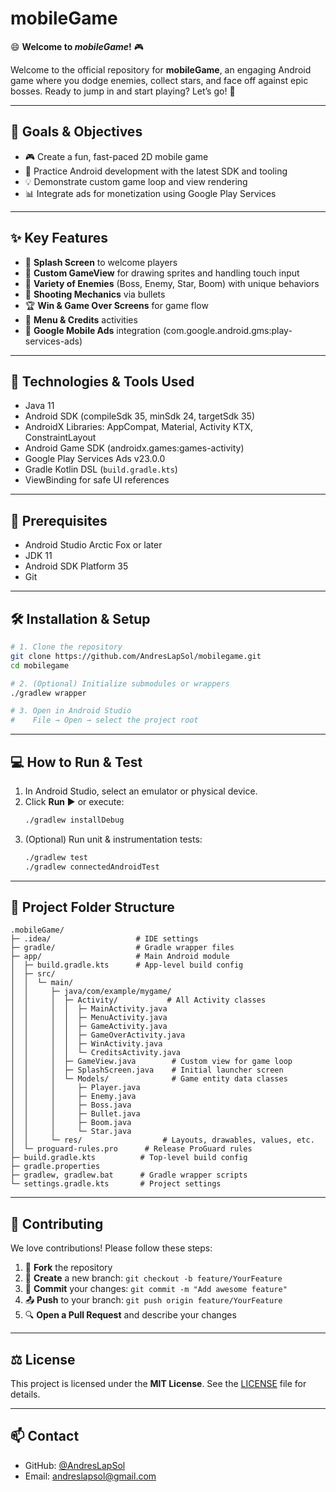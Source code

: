 # mobileGame

😄 **Welcome to _mobileGame_!** 🎮

Welcome to the official repository for **mobileGame**, an engaging Android game where you dodge enemies, collect stars, and face off against epic bosses. Ready to jump in and start playing? Let’s go! 🚀

---
## 🎯 Goals & Objectives

- 🎮 Create a fun, fast-paced 2D mobile game
- 🔄 Practice Android development with the latest SDK and tooling
- 💡 Demonstrate custom game loop and view rendering
- 📊 Integrate ads for monetization using Google Play Services

---
## ✨ Key Features

- 🏁 **Splash Screen** to welcome players
- 🎨 **Custom GameView** for drawing sprites and handling touch input
- 👾 **Variety of Enemies** (Boss, Enemy, Star, Boom) with unique behaviors
- 🔫 **Shooting Mechanics** via bullets
- 🏆 **Win & Game Over Screens** for game flow
- 🤝 **Menu & Credits** activities
- 📢 **Google Mobile Ads** integration (com.google.android.gms:play-services-ads)

---
## 🚀 Technologies & Tools Used

- Java 11
- Android SDK (compileSdk 35, minSdk 24, targetSdk 35)
- AndroidX Libraries: AppCompat, Material, Activity KTX, ConstraintLayout
- Android Game SDK (androidx.games:games-activity)
- Google Play Services Ads v23.0.0
- Gradle Kotlin DSL (`build.gradle.kts`)
- ViewBinding for safe UI references

---
## 🔧 Prerequisites

- Android Studio Arctic Fox or later
- JDK 11
- Android SDK Platform 35
- Git

---
## 🛠️ Installation & Setup

```bash
# 1. Clone the repository
git clone https://github.com/AndresLapSol/mobilegame.git
cd mobilegame

# 2. (Optional) Initialize submodules or wrappers
./gradlew wrapper

# 3. Open in Android Studio
#    File → Open → select the project root
```

---
## 💻 How to Run & Test

1. In Android Studio, select an emulator or physical device.
2. Click **Run ▶️** or execute:
   ```bash
   ./gradlew installDebug
   ```
3. (Optional) Run unit & instrumentation tests:
   ```bash
   ./gradlew test
   ./gradlew connectedAndroidTest
   ```

---
## 📂 Project Folder Structure

```
.mobileGame/
├─ .idea/                   # IDE settings
├─ gradle/                  # Gradle wrapper files
├─ app/                     # Main Android module
│  ├─ build.gradle.kts      # App-level build config
│  ├─ src/
│  │  └─ main/
│  │     ├─ java/com/example/mygame/
│  │     │  ├─ Activity/           # All Activity classes
│  │     │  │  ├─ MainActivity.java
│  │     │  │  ├─ MenuActivity.java
│  │     │  │  ├─ GameActivity.java
│  │     │  │  ├─ GameOverActivity.java
│  │     │  │  ├─ WinActivity.java
│  │     │  │  └─ CreditsActivity.java
│  │     │  ├─ GameView.java        # Custom view for game loop
│  │     │  ├─ SplashScreen.java    # Initial launcher screen
│  │     │  └─ Models/              # Game entity data classes
│  │     │     ├─ Player.java
│  │     │     ├─ Enemy.java
│  │     │     ├─ Boss.java
│  │     │     ├─ Bullet.java
│  │     │     ├─ Boom.java
│  │     │     └─ Star.java
│  │     └─ res/                  # Layouts, drawables, values, etc.
│  └─ proguard-rules.pro      # Release ProGuard rules
├─ build.gradle.kts          # Top-level build config
├─ gradle.properties
├─ gradlew, gradlew.bat      # Gradle wrapper scripts
└─ settings.gradle.kts       # Project settings
```

---
## 🤝 Contributing

We love contributions! Please follow these steps:

1. 🍴 **Fork** the repository
2. 🔀 **Create** a new branch: `git checkout -b feature/YourFeature`
3. 💬 **Commit** your changes: `git commit -m "Add awesome feature"`
4. 📤 **Push** to your branch: `git push origin feature/YourFeature`
5. 🔍 **Open a Pull Request** and describe your changes

---
## ⚖️ License

This project is licensed under the **MIT License**. See the [LICENSE](LICENSE) file for details.

---
## 📫 Contact

- GitHub: [@AndresLapSol](https://github.com/AndresLapSol)
- Email: andreslapsol@gmail.com
